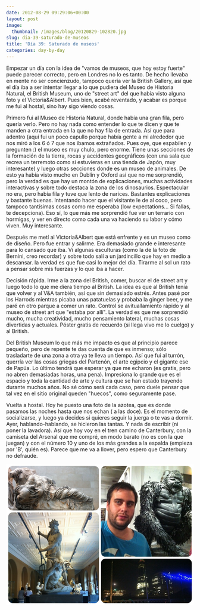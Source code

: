 ```yaml
---
date: 2012-08-29 09:29:06+00:00
layout: post
image:
  thumbnail: /images/blog/20120829-102820.jpg
slug: dia-39-saturado-de-museos
title: 'Día 39: Saturado de museos'
categories: day-by-day
---
```


Empezar un día con la idea de "vamos de museos, que hoy estoy fuerte" puede parecer correcto, pero en Londres no lo es tanto. De hecho llevaba en mente no ser concienzudo, tampoco quería ver la British Gallery, así que el día iba a ser intentar llegar a lo que pudiera del Museo de Historia Natural, el British Museum, uno de "street art" del que había visto alguna foto y el Victoria&Albert. Pues bien, acabé reventado, y acabar es porque me fui al hostal, sino hay sigo viendo cosas.

Primero fui al Museo de Historia Natural, donde había una gran fila, pero quería verlo. Pero no hay nada como entender lo que te dicen y que te manden a otra entrada en la que no hay fila de entrada. Así que para adentro (aquí fui un poco capullo porque había gente a mi alrededor que nos miró a los 6 ó 7 que nos íbamos extrañados. Pues oye, que espabilen y pregunten :) el museo es muy chulo, pero enorme. Tiene unas secciones de la formación de la tierra, rocas y accidentes geográficos (con una sala que recrea un terremoto como si estuvieras en una tienda de Japón, muy interesante) y luego otras secciones donde es un museo de animales. De esto ya había visto mucho en Dublín y Oxford así que no me sorprendió, pero la verdad es que hay un montón de explicaciones, muchas actividades interactivas y sobre todo destaca la zona de los dinosaurios. Espectacular no era, pero había fila y tuve que lento de narices. Bastantes explicaciones y bastante buenas. Intentando hacer que el visitante le de al coco, pero tampoco tantísimas cosas como me esperaba (low expectations... Si fallas, te decepciona). Eso sí, lo que más me sorprendió fue ver un terrario con hormigas, y ver en directo como cada una va haciendo su labor y cómo viven. Muy interesante.

Después me metí al Victoria&Albert que está enfrente y es un museo como de diseño. Pero fue entrar y salirme. Era demasiado grande e interesante para lo cansado que iba. Vi algunas esculturas (como la de la foto de Bernini, creo recordar) y sobre todo salí a un jardincillo que hay en medio a descansar. la verdad es que fue casi lo mejor del día. Tirarme al sol un rato a pensar sobre mis fuerzas y lo que iba a hacer.

Decisión rápida. Irme a la zona del British, comer, buscar el de street art y luego todo lo que me diera tiempo al British. La idea es que al British tenía que volver y al V&A también, así que sin demasiado estrés. Antes pasé por los Harrods mientras picaba unas patatuelas y probaba la ginger beer, y me paré en otro parque a comer un rato. Control se avituallamiento rápido y al museo de street art que "estaba por allí". La verdad es que me sorprendió mucho, mucha creatividad, mucho pensamiento lateral, muchas cosas divertidas y actuales. Póster gratis de recuerdo (si llega vivo me lo cuelgo) y al British.

Del British Museum lo que más me impacto es que al principio parece pequeño, pero de repente te das cuenta de que es inmenso; sólo trasladarte de una zona a otra ya te lleva un tiempo. Así que fui al turrón, querría ver las cosas griegas del Partenón, el arte egipcio y el gigante ese de Papúa. Lo último tendrá que esperar ya que me echaron (es gratis, pero no abren demasiadas horas, una pena). Impresiona lo grande que es el espacio y toda la cantidad de arte y cultura que se han estado trayendo durante muchos años. No sé cómo será cada caso, pero duele pensar que tal vez en el sitio original queden "huecos", como seguramente pase.

Vuelta a hostal. Hoy he puesto una foto de la azotea, que es donde pasamos las noches hasta que nos echan ( a las doce). Es el momento de socializarse, y luego ya decides si quieres seguir la juerga o te vas a dormir. Ayer, hablando-hablando, se hicieron las tantas. Y nada de escribir (ni poner la lavadora). Así que hoy voy en el tren camino de Canterbury, con la camiseta del Arsenal que me compré, en modo barato (no es con la que juegan) y con el número 10 y uno de los más grandes a la espalda (empieza por 'B', quién es). Parece que me va a llover, pero espero que Canterbury no defraude.

[![20120829-102820.jpg](/images/blog/20120829-102820.jpg)](/images/blog/20120829-102820.jpg)
